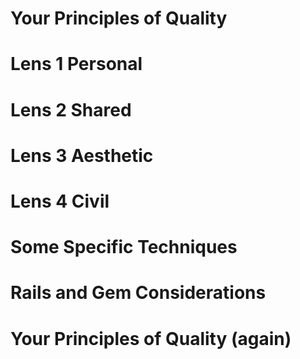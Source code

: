 # Your Principles of Quality

# Lens 1 Personal

# Lens 2 Shared
# Lens 3 Aesthetic
# Lens 4 Civil
# Some Specific Techniques
# Rails and Gem Considerations
# Your Principles of Quality (again)
